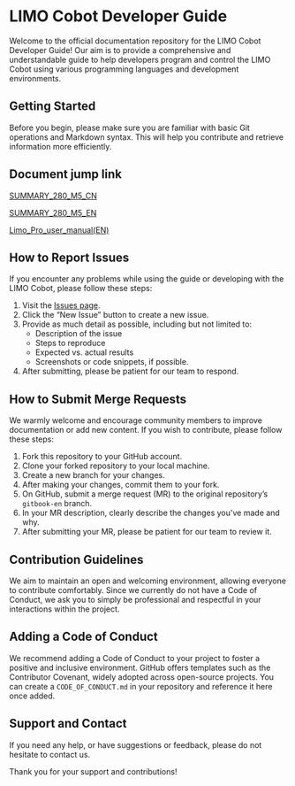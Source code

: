 # LIMO Cobot Developer Guide

Welcome to the official documentation repository for the LIMO Cobot Developer Guide! Our aim is to provide a comprehensive and understandable guide to help developers program and control the LIMO Cobot using various programming languages and development environments.

## Getting Started

Before you begin, please make sure you are familiar with basic Git operations and Markdown syntax. This will help you contribute and retrieve information more efficiently.

## Document jump link

[SUMMARY_280_M5_CN](./mycobot_280_M5(2023)cn/SUMMARY.md)

[SUMMARY_280_M5_EN](./mycobot_280_M5(2023)en/SUMMARY.md)

[Limo_Pro_user_manual(EN)](LIMO_PRO/Limo%20Pro%20user%20manual(EN).md)


## How to Report Issues

If you encounter any problems while using the guide or developing with the LIMO Cobot, please follow these steps:

1. Visit the [Issues page](https://github.com/elephantrobotics/LIMO-Cobot-docs/issues).
2. Click the “New Issue” button to create a new issue.
3. Provide as much detail as possible, including but not limited to:
   - Description of the issue
   - Steps to reproduce
   - Expected vs. actual results
   - Screenshots or code snippets, if possible.
4. After submitting, please be patient for our team to respond.

## How to Submit Merge Requests

We warmly welcome and encourage community members to improve documentation or add new content. If you wish to contribute, please follow these steps:

1. Fork this repository to your GitHub account.
2. Clone your forked repository to your local machine.
3. Create a new branch for your changes.
4. After making your changes, commit them to your fork.
5. On GitHub, submit a merge request (MR) to the original repository’s `gitbook-en` branch.
6. In your MR description, clearly describe the changes you've made and why.
7. After submitting your MR, please be patient for our team to review it.

## Contribution Guidelines

We aim to maintain an open and welcoming environment, allowing everyone to contribute comfortably. Since we currently do not have a Code of Conduct, we ask you to simply be professional and respectful in your interactions within the project. 

## Adding a Code of Conduct

We recommend adding a Code of Conduct to your project to foster a positive and inclusive environment. GitHub offers templates such as the Contributor Covenant, widely adopted across open-source projects. You can create a `CODE_OF_CONDUCT.md` in your repository and reference it here once added.

## Support and Contact

If you need any help, or have suggestions or feedback, please do not hesitate to contact us.

Thank you for your support and contributions!